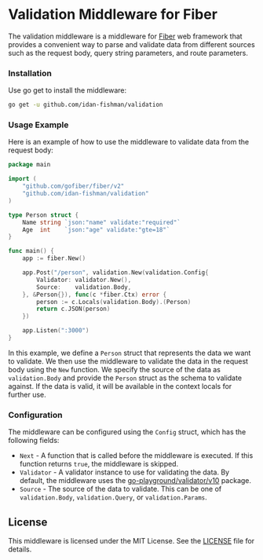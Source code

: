 # Validation Middleware for Fiber

The validation middleware is a middleware for [Fiber](https://github.com/gofiber/fiber) web framework that provides a convenient way to parse and validate data from different sources such as the request body, query string parameters, and route parameters.

### Installation

Use go get to install the middleware:

```bash
go get -u github.com/idan-fishman/validation
```

### Usage Example

Here is an example of how to use the middleware to validate data from the request body:

```go
package main

import (
    "github.com/gofiber/fiber/v2"
    "github.com/idan-fishman/validation"
)

type Person struct {
    Name string `json:"name" validate:"required"`
    Age  int    `json:"age" validate:"gte=18"`
}

func main() {
    app := fiber.New()

    app.Post("/person", validation.New(validation.Config{
        Validator: validator.New(),
        Source:    validation.Body,
    }, &Person{}), func(c *fiber.Ctx) error {
        person := c.Locals(validation.Body).(Person)
        return c.JSON(person)
    })

    app.Listen(":3000")
}
```

In this example, we define a `Person` struct that represents the data we want to validate. We then use the middleware to validate the data in the request body using the `New` function. We specify the source of the data as `validation.Body` and provide the `Person` struct as the schema to validate against. If the data is valid, it will be available in the context locals for further use.

### Configuration

The middleware can be configured using the `Config` struct, which has the following fields:

- `Next` - A function that is called before the middleware is executed. If this function returns `true`, the middleware is skipped.
- `Validator` - A validator instance to use for validating the data. By default, the middleware uses the [go-playground/validator/v10](https://github.com/go-playground/validator/v10) package.
- `Source` - The source of the data to validate. This can be one of `validation.Body`, `validation.Query`, or `validation.Params`.

## License

This middleware is licensed under the MIT License. See the [LICENSE](LICENSE) file for details.
